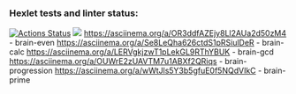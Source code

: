 ### Hexlet tests and linter status:
[![Actions Status](https://github.com/AntonAndreev1208/frontend-project-lvl1/workflows/hexlet-check/badge.svg)](https://github.com/AntonAndreev1208/frontend-project-lvl1/actions)
<a href="https://codeclimate.com/github/AntonAndreev1208/frontend-project-lvl1/maintainability"><img src="https://api.codeclimate.com/v1/badges/5bbcdeb929cefe2d1fce/maintainability" /></a>
  https://asciinema.org/a/OR3ddfAZEjy8Ll2AUa2d50zM4  - brain-even
  https://asciinema.org/a/Se8LeQha626ctdS1pRSiulDeR    - brain-calc 
  https://asciinema.org/a/LERVgkjzwT1pLekGL9RThYBUK  -  brain-gcd  
  https://asciinema.org/a/OUWrE2zUAVTM7u1ABXf2QRiqs  - brain-progression
  https://asciinema.org/a/wWtJls5Y3b5gfuE0f5NQdVIkC  - brain-prime 